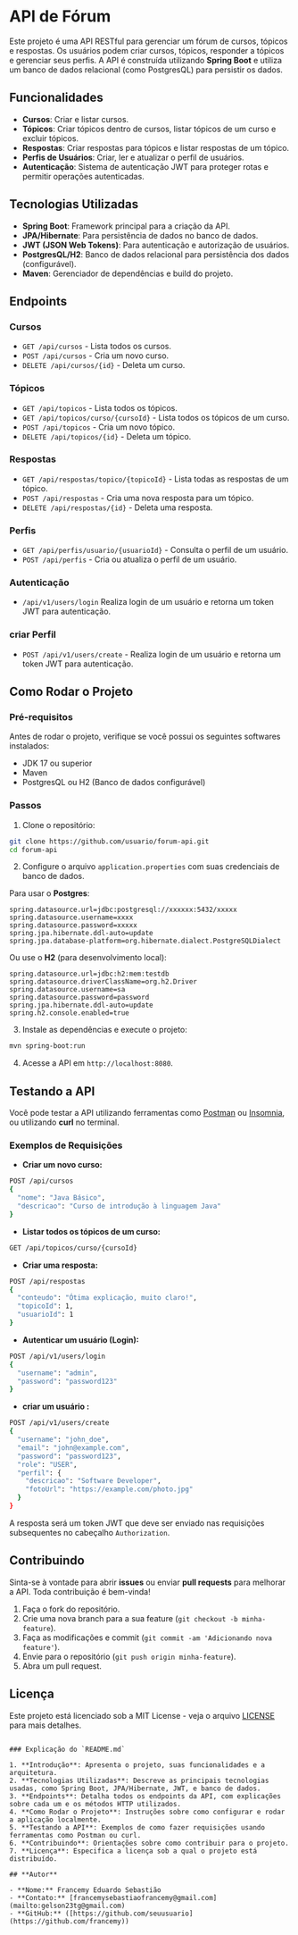 # API de Fórum

Este projeto é uma API RESTful para gerenciar um fórum de cursos, tópicos e respostas. Os usuários podem criar cursos, tópicos, responder a tópicos e gerenciar seus perfis. A API é construída utilizando **Spring Boot** e utiliza um banco de dados relacional (como PostgresQL) para persistir os dados.

## Funcionalidades

- **Cursos**: Criar e listar cursos.
- **Tópicos**: Criar tópicos dentro de cursos, listar tópicos de um curso e excluir tópicos.
- **Respostas**: Criar respostas para tópicos e listar respostas de um tópico.
- **Perfis de Usuários**: Criar, ler e atualizar o perfil de usuários.
- **Autenticação**: Sistema de autenticação JWT para proteger rotas e permitir operações autenticadas.

## Tecnologias Utilizadas

- **Spring Boot**: Framework principal para a criação da API.
- **JPA/Hibernate**: Para persistência de dados no banco de dados.
- **JWT (JSON Web Tokens)**: Para autenticação e autorização de usuários.
- **PostgresQL/H2**: Banco de dados relacional para persistência dos dados (configurável).
- **Maven**: Gerenciador de dependências e build do projeto.

## Endpoints

### **Cursos**
- `GET /api/cursos` - Lista todos os cursos.
- `POST /api/cursos` - Cria um novo curso.
- `DELETE /api/cursos/{id}` - Deleta um curso.

### **Tópicos**
- `GET /api/topicos` - Lista todos os tópicos.
- `GET /api/topicos/curso/{cursoId}` - Lista todos os tópicos de um curso.
- `POST /api/topicos` - Cria um novo tópico.
- `DELETE /api/topicos/{id}` - Deleta um tópico.

### **Respostas**
- `GET /api/respostas/topico/{topicoId}` - Lista todas as respostas de um tópico.
- `POST /api/respostas` - Cria uma nova resposta para um tópico.
- `DELETE /api/respostas/{id}` - Deleta uma resposta.

### **Perfis**
- `GET /api/perfis/usuario/{usuarioId}` - Consulta o perfil de um usuário.
- `POST /api/perfis` - Cria ou atualiza o perfil de um usuário.

### **Autenticação**
- `/api/v1/users/login` Realiza login de um usuário e retorna um token JWT para autenticação.

### **criar Perfil**
- `POST /api/v1/users/create` - Realiza login de um usuário e retorna um token JWT para autenticação.

## Como Rodar o Projeto

### Pré-requisitos

Antes de rodar o projeto, verifique se você possui os seguintes softwares instalados:

- JDK 17 ou superior
- Maven
- PostgresQL ou H2 (Banco de dados configurável)

### Passos

1. Clone o repositório:

```bash
git clone https://github.com/usuario/forum-api.git
cd forum-api
```

2. Configure o arquivo `application.properties` com suas credenciais de banco de dados.

Para usar o **Postgres**:

```properties
spring.datasource.url=jdbc:postgresql://xxxxxx:5432/xxxxx
spring.datasource.username=xxxx
spring.datasource.password=xxxxx
spring.jpa.hibernate.ddl-auto=update
spring.jpa.database-platform=org.hibernate.dialect.PostgreSQLDialect
```

Ou use o **H2** (para desenvolvimento local):

```properties
spring.datasource.url=jdbc:h2:mem:testdb
spring.datasource.driverClassName=org.h2.Driver
spring.datasource.username=sa
spring.datasource.password=password
spring.jpa.hibernate.ddl-auto=update
spring.h2.console.enabled=true
```

3. Instale as dependências e execute o projeto:

```bash
mvn spring-boot:run
```

4. Acesse a API em `http://localhost:8080`.

## Testando a API

Você pode testar a API utilizando ferramentas como [Postman](https://www.postman.com) ou [Insomnia](https://insomnia.rest), ou utilizando **curl** no terminal.

### Exemplos de Requisições

- **Criar um novo curso:**
```bash
POST /api/cursos
{
  "nome": "Java Básico",
  "descricao": "Curso de introdução à linguagem Java"
}
```

- **Listar todos os tópicos de um curso:**
```bash
GET /api/topicos/curso/{cursoId}
```

- **Criar uma resposta:**
```bash
POST /api/respostas
{
  "conteudo": "Ótima explicação, muito claro!",
  "topicoId": 1,
  "usuarioId": 1
}
```

- **Autenticar um usuário (Login):**
```bash
POST /api/v1/users/login
{
  "username": "admin",
  "password": "password123"
}

```

- **criar um usuário :**
```bash
POST /api/v1/users/create
{
  "username": "john_doe",
  "email": "john@example.com",
  "password": "password123",
  "role": "USER",
  "perfil": {
    "descricao": "Software Developer",
    "fotoUrl": "https://example.com/photo.jpg"
  }
}


```

A resposta será um token JWT que deve ser enviado nas requisições subsequentes no cabeçalho `Authorization`.

## Contribuindo

Sinta-se à vontade para abrir **issues** ou enviar **pull requests** para melhorar a API. Toda contribuição é bem-vinda!

1. Faça o fork do repositório.
2. Crie uma nova branch para a sua feature (`git checkout -b minha-feature`).
3. Faça as modificações e commit (`git commit -am 'Adicionando nova feature'`).
4. Envie para o repositório (`git push origin minha-feature`).
5. Abra um pull request.

## Licença

Este projeto está licenciado sob a MIT License - veja o arquivo [LICENSE](LICENSE) para mais detalhes.
```

### Explicação do `README.md`

1. **Introdução**: Apresenta o projeto, suas funcionalidades e a arquitetura.
2. **Tecnologias Utilizadas**: Descreve as principais tecnologias usadas, como Spring Boot, JPA/Hibernate, JWT, e banco de dados.
3. **Endpoints**: Detalha todos os endpoints da API, com explicações sobre cada um e os métodos HTTP utilizados.
4. **Como Rodar o Projeto**: Instruções sobre como configurar e rodar a aplicação localmente.
5. **Testando a API**: Exemplos de como fazer requisições usando ferramentas como Postman ou curl.
6. **Contribuindo**: Orientações sobre como contribuir para o projeto.
7. **Licença**: Especifica a licença sob a qual o projeto está distribuído.

## **Autor**

- **Nome:** Francemy Eduardo Sebastião
- **Contato:** [francemysebastiaofrancemy@gmail.com](mailto:gelson23tg@gmail.com)
- **GitHub:** ([https://github.com/seuusuario](https://github.com/francemy))

